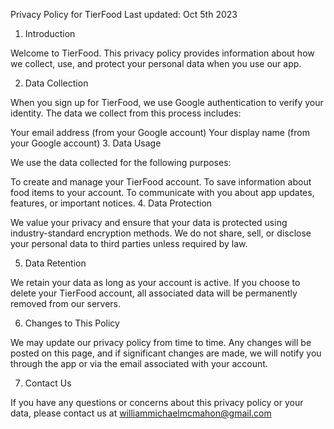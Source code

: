 Privacy Policy for TierFood
Last updated: Oct 5th 2023

1. Introduction

Welcome to TierFood. This privacy policy provides information about how we collect, use, and protect your personal data when you use our app.

2. Data Collection

When you sign up for TierFood, we use Google authentication to verify your identity. The data we collect from this process includes:

Your email address (from your Google account)
Your display name (from your Google account)
3. Data Usage

We use the data collected for the following purposes:

To create and manage your TierFood account.
To save information about food items to your account.
To communicate with you about app updates, features, or important notices.
4. Data Protection

We value your privacy and ensure that your data is protected using industry-standard encryption methods. We do not share, sell, or disclose your personal data to third parties unless required by law.

5. Data Retention

We retain your data as long as your account is active. If you choose to delete your TierFood account, all associated data will be permanently removed from our servers.

6. Changes to This Policy

We may update our privacy policy from time to time. Any changes will be posted on this page, and if significant changes are made, we will notify you through the app or via the email associated with your account.

7. Contact Us

If you have any questions or concerns about this privacy policy or your data, please contact us at williammichaelmcmahon@gmail.com
